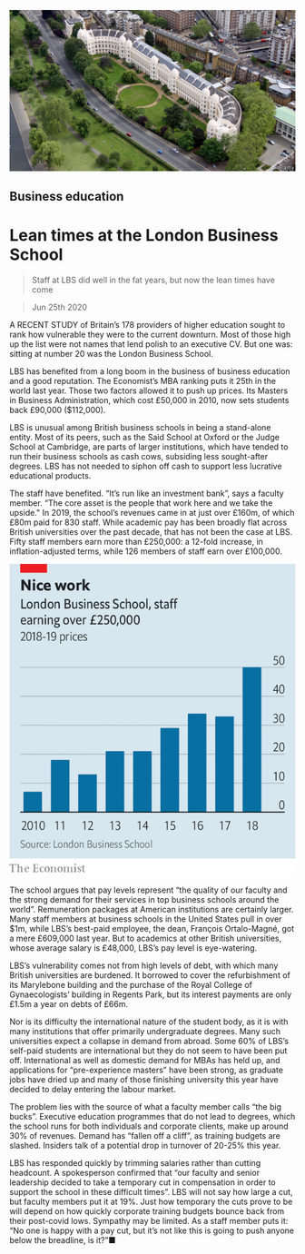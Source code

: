 ![](./images/20200627_BRP501.jpg)

## Business education

# Lean times at the London Business School

> Staff at LBS did well in the fat years, but now the lean times have come

> Jun 25th 2020

A RECENT STUDY of Britain’s 178 providers of higher education sought to rank how vulnerable they were to the current downturn. Most of those high up the list were not names that lend polish to an executive CV. But one was: sitting at number 20 was the London Business School.

LBS has benefited from a long boom in the business of business education and a good reputation. The Economist’s MBA ranking puts it 25th in the world last year. Those two factors allowed it to push up prices. Its Masters in Business Administration, which cost £50,000 in 2010, now sets students back £90,000 ($112,000).

LBS is unusual among British business schools in being a stand-alone entity. Most of its peers, such as the Said School at Oxford or the Judge School at Cambridge, are parts of larger institutions, which have tended to run their business schools as cash cows, subsiding less sought-after degrees. LBS has not needed to siphon off cash to support less lucrative educational products.

The staff have benefited. “It’s run like an investment bank”, says a faculty member. “The core asset is the people that work here and we take the upside." In 2019, the school’s revenues came in at just over £160m, of which £80m paid for 830 staff. While academic pay has been broadly flat across British universities over the past decade, that has not been the case at LBS. Fifty staff members earn more than £250,000: a 12-fold increase, in inflation-adjusted terms, while 126 members of staff earn over £100,000.

![](./images/20200627_BRC207.png)

The school argues that pay levels represent “the quality of our faculty and the strong demand for their services in top business schools around the world”. Remuneration packages at American institutions are certainly larger. Many staff members at business schools in the United States pull in over $1m, while LBS’s best-paid employee, the dean, François Ortalo-Magné, got a mere £609,000 last year. But to academics at other British universities, whose average salary is £48,000, LBS’s pay level is eye-watering.

LBS’s vulnerability comes not from high levels of debt, with which many British universities are burdened. It borrowed to cover the refurbishment of its Marylebone building and the purchase of the Royal College of Gynaecologists’ building in Regents Park, but its interest payments are only £1.5m a year on debts of £66m.

Nor is its difficulty the international nature of the student body, as it is with many institutions that offer primarily undergraduate degrees. Many such universities expect a collapse in demand from abroad. Some 60% of LBS’s self-paid students are international but they do not seem to have been put off. International as well as domestic demand for MBAs has held up, and applications for “pre-experience masters” have been strong, as graduate jobs have dried up and many of those finishing university this year have decided to delay entering the labour market.

The problem lies with the source of what a faculty member calls “the big bucks”. Executive education programmes that do not lead to degrees, which the school runs for both individuals and corporate clients, make up around 30% of revenues. Demand has “fallen off a cliff”, as training budgets are slashed. Insiders talk of a potential drop in turnover of 20-25% this year.

LBS has responded quickly by trimming salaries rather than cutting headcount. A spokesperson confirmed that “our faculty and senior leadership decided to take a temporary cut in compensation in order to support the school in these difficult times”. LBS will not say how large a cut, but faculty members put it at 19%. Just how temporary the cuts prove to be will depend on how quickly corporate training budgets bounce back from their post-covid lows. Sympathy may be limited. As a staff member puts it: “No one is happy with a pay cut, but it’s not like this is going to push anyone below the breadline, is it?”■